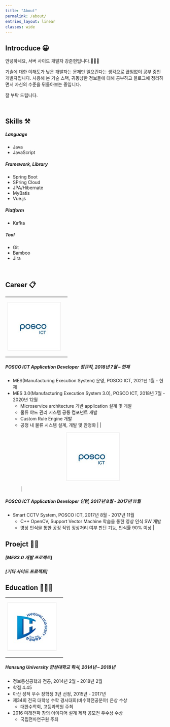 ```yaml
---
title: "About"
permalink: /about/
entries_layout: linear
classes: wide
---
```


## Introcduce 😀

안녕하세요, 서버 사이드 개발자 강준현입니다.🙋🏻‍♂️

기술에 대한 이해도가 낮은 개발자는 문제만 일으킨다는 생각으로 끊임없이 공부 중인 개발자입니다. 
사용해 본 기술 스택, 귀동냥한 정보들에 대해 공부하고 블로그에 정리하면서 자신의 수준을 뒤돌아보는 중입니다. 

잘 부탁 드립니다.

<br>

## Skills ⚒
##### Language
- Java
- JavaScript

##### Framework, Library
- Spring Boot
- SPring Cloud
- JPA/Hibernate
- MyBatis
- Vue.js

##### Platform
- Kafka

##### Tool
- Git
- Bamboo
- Jira

<br>

## Career 📋

|  |  |
|:---:|:---------------------------------------------------------------------------------------------------------------------------------------------------|
|<p align="center"><img src="/images/about/about-1.JPG"></p>| 
##### POSCO ICT Application Developer 정규직, 2018년 7월 – 현재<br>
- MES(Manufacturing Execution System) 운영, POSCO ICT, 2021년 1월 - 현재
- MES 3.0(Manufacturing Execution System 3.0), POSCO ICT, 2018년 7월 - 2020년 12월
  - Microservice architecture 기반 application 설계 및 개발
  - 물류 야드 관리 시스템 공통 컴포넌트 개발
  - Custom Rule Engine 개발
  - 공정 내 물류 시스템 설계, 개발 및 안정화 |
|<p align="center"><img src="/images/about/about-1.JPG"></p>|
##### POSCO ICT Application Developer 인턴, 2017년 8월 - 2017년 11월<br>
- Smart CCTV System, POSCO ICT, 2017년 8월 - 2017년 11월
  - C++ OpenCV, Support Vector Machine 학습을 통한 영상 인식 SW 개발
  - 영상 인식을 통한 공정 작업 정상처리 여부 판단 기능, 인식률 90% 이상 |

## Proejct 👨‍💻

##### [MES3.0 개발 프로젝트]

##### [기타 사이드 프로젝트]

## Education 👨🏻‍🎓

|  |  |
|:---:|:---------------------------------------------------------------------------------------------------------------------------------------------------|
|<p align="center"><img src="/images/about/about-2.JPG"></p>| 
##### Hansung University 한성대학교 학사, 2014년 – 2018년<br>
- 정보통신공학과 전공, 2014년 2월 - 2018년 2월
- 학점 4.45
- 아산 성적 우수 장학생 3년 선정, 2015년 - 2017년
- 제34회 전국 대학생 수학 경시대회(비수학전공분야) 은상 수상
  - 대한수학회, 고등과학원 주최
- 2016 미래전파 창의 아이디어 설계 제작 공모전 우수상 수상
  - 국립전파연구원 주최